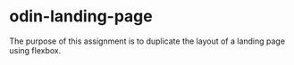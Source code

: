 # odin-landing-page

The purpose of this assignment is to duplicate the layout of a landing page using flexbox. 